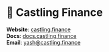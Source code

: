# 🏰 Castling Finance
**Website**: [castling.finance](caslting.finance) \
**Docs**: [docs.castling.finance](docs.castling.finance) \
**Email**: yash@castling.finance
